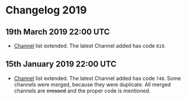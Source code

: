# Changelog 2019

## 19th March 2019 22:00 UTC

* [Channel](../channels/README.md) list extended. The latest Channel added has code `819`.

## 15th January 2019 22:00 UTC

* [Channel](../channels/README.md) list extended. The latest Channel added has code `740`. Some channels were merged, because they were duplicate. All merged channels are ~~crossed~~ and the proper code is mentioned.
